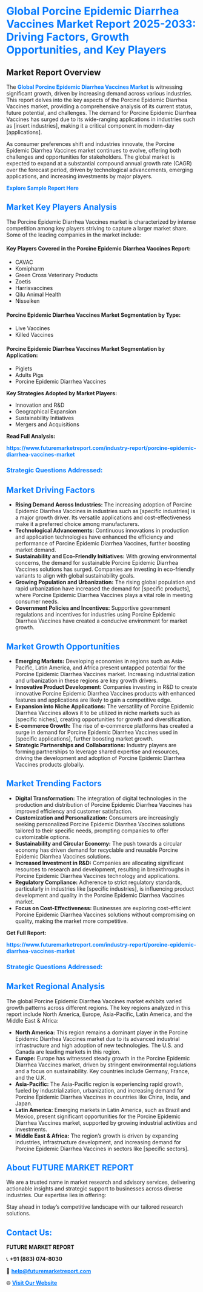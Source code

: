 <h1 style="color: #007BFF;">Global Porcine Epidemic Diarrhea Vaccines Market Report 2025-2033: Driving Factors, Growth Opportunities, and Key Players</h1>

<section id="overview">
<h2>Market Report Overview</h2>
<p>The <a href="https://www.futuremarketreport.com/industry-report/porcine-epidemic-diarrhea-vaccines-market" style="color: #007BFF; text-decoration: none;"><strong>Global Porcine Epidemic Diarrhea Vaccines Market</strong></a> is witnessing significant growth, driven by increasing demand across various industries. This report delves into the key aspects of the Porcine Epidemic Diarrhea Vaccines market, providing a comprehensive analysis of its current status, future potential, and challenges. The demand for Porcine Epidemic Diarrhea Vaccines has surged due to its wide-ranging applications in industries such as [insert industries], making it a critical component in modern-day [applications].</p>
<p>As consumer preferences shift and industries innovate, the Porcine Epidemic Diarrhea Vaccines market continues to evolve, offering both challenges and opportunities for stakeholders. The global market is expected to expand at a substantial compound annual growth rate (CAGR) over the forecast period, driven by technological advancements, emerging applications, and increasing investments by major players.</p>
</section>

<section id="overview">
<p><a href="https://www.futuremarketreport.com/request-sample/reportId=122570" style="color: #007BFF; text-decoration: none;"><strong>Explore Sample Report Here</strong></a></p>
</section>

<section id="key-players">
<h2 style="color: #007BFF;">Market Key Players Analysis</h2>
<p>The Porcine Epidemic Diarrhea Vaccines market is characterized by intense competition among key players striving to capture a larger market share. Some of the leading companies in the market include:</p>
<h4>Key Players Covered in the Porcine Epidemic Diarrhea Vaccines Report:</h4>
<ul><li>CAVAC</li><li>Komipharm</li><li>Green Cross Veterinary Products</li><li>Zoetis</li><li>Harrisvaccines</li><li>Qilu Animal Health</li><li>Nisseiken</li></ul>
<h4>Porcine Epidemic Diarrhea Vaccines Market Segmentation by Type:</h4>
<ul><li>Live Vaccines</li><li>Killed Vaccines</li></ul>

<h4>Porcine Epidemic Diarrhea Vaccines Market Segmentation by Application:</h4>
<ul><li>Piglets</li><li>Adults Pigs</li><li>Porcine Epidemic Diarrhea Vaccines</li></ul>
<p><strong>Key Strategies Adopted by Market Players:</strong></p>
<ul>
<li>Innovation and R&D</li>
<li>Geographical Expansion</li>
<li>Sustainability Initiatives</li>
<li>Mergers and Acquisitions</li>
</ul>
</section>

<section>
<p><strong>Read Full Analysis: </strong></p><a href="https://www.futuremarketreport.com/industry-report/porcine-epidemic-diarrhea-vaccines-market" style="color: #007BFF; text-decoration: none;"><strong>https://www.futuremarketreport.com/industry-report/porcine-epidemic-diarrhea-vaccines-market</strong></a>
<h3 style="color: #007BFF;">Strategic Questions Addressed:</h3>
</section>

<section id="driving-factors">
<h2 style="color: #007BFF;">Market Driving Factors</h2>
<ul>
<li><strong>Rising Demand Across Industries:</strong> The increasing adoption of Porcine Epidemic Diarrhea Vaccines in industries such as [specific industries] is a major growth driver. Its versatile applications and cost-effectiveness make it a preferred choice among manufacturers.</li>
<li><strong>Technological Advancements:</strong> Continuous innovations in production and application technologies have enhanced the efficiency and performance of Porcine Epidemic Diarrhea Vaccines, further boosting market demand.</li>
<li><strong>Sustainability and Eco-Friendly Initiatives:</strong> With growing environmental concerns, the demand for sustainable Porcine Epidemic Diarrhea Vaccines solutions has surged. Companies are investing in eco-friendly variants to align with global sustainability goals.</li>
<li><strong>Growing Population and Urbanization:</strong> The rising global population and rapid urbanization have increased the demand for [specific products], where Porcine Epidemic Diarrhea Vaccines plays a vital role in meeting consumer needs.</li>
<li><strong>Government Policies and Incentives:</strong> Supportive government regulations and incentives for industries using Porcine Epidemic Diarrhea Vaccines have created a conducive environment for market growth.</li>
</ul>
</section>

<section id="growth-opportunities">
<h2 style="color: #007BFF;">Market Growth Opportunities</h2>
<ul>
<li><strong>Emerging Markets:</strong> Developing economies in regions such as Asia-Pacific, Latin America, and Africa present untapped potential for the Porcine Epidemic Diarrhea Vaccines market. Increasing industrialization and urbanization in these regions are key growth drivers.</li>
<li><strong>Innovative Product Development:</strong> Companies investing in R&D to create innovative Porcine Epidemic Diarrhea Vaccines products with enhanced features and applications are likely to gain a competitive edge.</li>
<li><strong>Expansion into Niche Applications:</strong> The versatility of Porcine Epidemic Diarrhea Vaccines allows it to be utilized in niche markets such as [specific niches], creating opportunities for growth and diversification.</li>
<li><strong>E-commerce Growth:</strong> The rise of e-commerce platforms has created a surge in demand for Porcine Epidemic Diarrhea Vaccines used in [specific applications], further boosting market growth.</li>
<li><strong>Strategic Partnerships and Collaborations:</strong> Industry players are forming partnerships to leverage shared expertise and resources, driving the development and adoption of Porcine Epidemic Diarrhea Vaccines products globally.</li>
</ul>
</section>

<section id="trending-factors">
<h2 style="color: #007BFF;">Market Trending Factors</h2>
<ul>
<li><strong>Digital Transformation:</strong> The integration of digital technologies in the production and distribution of Porcine Epidemic Diarrhea Vaccines has improved efficiency and customer satisfaction.</li>
<li><strong>Customization and Personalization:</strong> Consumers are increasingly seeking personalized Porcine Epidemic Diarrhea Vaccines solutions tailored to their specific needs, prompting companies to offer customizable options.</li>
<li><strong>Sustainability and Circular Economy:</strong> The push towards a circular economy has driven demand for recyclable and reusable Porcine Epidemic Diarrhea Vaccines solutions.</li>
<li><strong>Increased Investment in R&D:</strong> Companies are allocating significant resources to research and development, resulting in breakthroughs in Porcine Epidemic Diarrhea Vaccines technology and applications.</li>
<li><strong>Regulatory Compliance:</strong> Adherence to strict regulatory standards, particularly in industries like [specific industries], is influencing product development and quality in the Porcine Epidemic Diarrhea Vaccines market.</li>
<li><strong>Focus on Cost-Effectiveness:</strong> Businesses are exploring cost-efficient Porcine Epidemic Diarrhea Vaccines solutions without compromising on quality, making the market more competitive.</li>
</ul>
</section>

<section>
<p><strong>Get Full Report: </strong></p><a href="https://www.futuremarketreport.com/industry-report/porcine-epidemic-diarrhea-vaccines-market" style="color: #007BFF; text-decoration: none;"><strong>https://www.futuremarketreport.com/industry-report/porcine-epidemic-diarrhea-vaccines-market</strong></a>
<h3 style="color: #007BFF;">Strategic Questions Addressed:</h3>
</section>


<section id="regional-analysis">
<h2 style="color: #007BFF;">Market Regional Analysis</h2>
<p>The global Porcine Epidemic Diarrhea Vaccines market exhibits varied growth patterns across different regions. The key regions analyzed in this report include North America, Europe, Asia-Pacific, Latin America, and the Middle East & Africa:</p>
<ul>
<li><strong>North America:</strong> This region remains a dominant player in the Porcine Epidemic Diarrhea Vaccines market due to its advanced industrial infrastructure and high adoption of new technologies. The U.S. and Canada are leading markets in this region.</li>
<li><strong>Europe:</strong> Europe has witnessed steady growth in the Porcine Epidemic Diarrhea Vaccines market, driven by stringent environmental regulations and a focus on sustainability. Key countries include Germany, France, and the U.K.</li>
<li><strong>Asia-Pacific:</strong> The Asia-Pacific region is experiencing rapid growth, fueled by industrialization, urbanization, and increasing demand for Porcine Epidemic Diarrhea Vaccines in countries like China, India, and Japan.</li>
<li><strong>Latin America:</strong> Emerging markets in Latin America, such as Brazil and Mexico, present significant opportunities for the Porcine Epidemic Diarrhea Vaccines market, supported by growing industrial activities and investments.</li>
<li><strong>Middle East & Africa:</strong> The region’s growth is driven by expanding industries, infrastructure development, and increasing demand for Porcine Epidemic Diarrhea Vaccines in sectors like [specific sectors].</li>
</ul>
</section>

<footer>
<h2 style="color: #007BFF;">About FUTURE MARKET REPORT</h2>
<p>We are a trusted name in market research and advisory services, delivering actionable insights and strategic support to businesses across diverse industries. Our expertise lies in offering:</p>

<p>Stay ahead in today’s competitive landscape with our tailored research solutions.</p>

<h2 style="color: #007BFF;">Contact Us:</h2>
<p><strong>FUTURE MARKET REPORT</strong></p>
<p>📞 <strong>+91 (883) 074-8030</strong></p>
<p>📧 <strong><a href="mailto:help@futuremarketreport.com" style="color: #007BFF;">help@futuremarketreport.com</a></strong></p>
<p>🌐 <strong><a href="https://www.futuremarketreport.com/" style="color: #007BFF;">Visit Our Website</a></strong></p>
</footer>